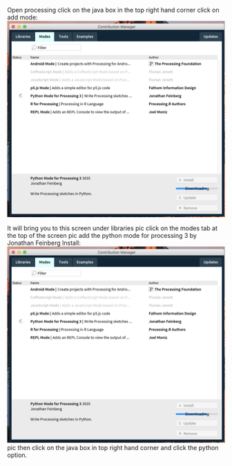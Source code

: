 Open processing
click on the java box in the top right hand corner
click on add mode: 
![GUI](https://github.com/The-tiny-asian/chess/blob/master/tester/PicturesforProcessingToPython/Downloading.png)

It will bring you to this screen under libraries
pic
click on the modes tab at the top of the screen
pic
add the python mode for processing 3 by Jonathan Feinberg
Install:
![GUI](https://github.com/The-tiny-asian/chess/blob/master/tester/PicturesforProcessingToPython/Downloading.png)
pic
then click on the java box in top right hand corner and click the python option. 
